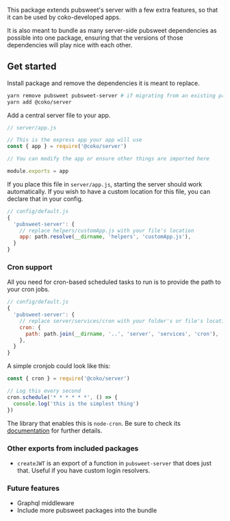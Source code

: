 This package extends pubsweet's server with a few extra features, so that it can be used by coko-developed apps.

It is also meant to bundle as many server-side pubsweet dependencies as possible into one package, ensuring that the versions of those dependencies will play nice with each other.

## Get started

Install package and remove the dependencies it is meant to replace.

```sh
yarn remove pubsweet pubsweet-server # if migrating from an existing project
yarn add @coko/server
```

Add a central server file to your app.

```js
// server/app.js

// This is the express app your app will use
const { app } = require('@coko/server')

// You can modify the app or ensure other things are imported here

module.exports = app
```

If you place this file in `server/app.js`, starting the server should work automatically. If you wish to have a custom location for this file, you can declare that in your config.

```js
// config/default.js
{
  'pubsweet-server': {
    // replace helpers/customApp.js with your file's location
    app: path.resolve(__dirname, 'helpers', 'customApp.js'),
  }
}
```

### Cron support

All you need for cron-based scheduled tasks to run is to provide the path to your cron jobs.

```js
// config/default.js
{
  'pubsweet-server': {
    // replace server/services/cron with your folder's or file's location
    cron: {
      path: path.join(__dirname, '..', 'server', 'services', 'cron'),
    },
  }
}
```

A simple cronjob could look like this:

```js
const { cron } = require('@coko/server')

// Log this every second
cron.schedule('* * * * * *', () => {
  console.log('this is the simplest thing')
})
```

The library that enables this is `node-cron`. Be sure to check its [documentation](https://github.com/node-cron/node-cron#node-cron) for further details.

### Other exports from included packages

- `createJWT` is an export of a function in `pubsweet-server` that does just that. Useful if you have custom login resolvers.

### Future features

- Graphql middleware
- Include more pubsweet packages into the bundle
